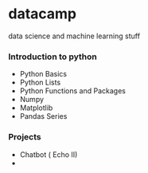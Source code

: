 # datacamp
data science and machine learning stuff

### Introduction to python

 * Python Basics
 * Python Lists
 * Python Functions and Packages
 * Numpy
 * Matplotlib
 * Pandas Series
 
 
### Projects

  * Chatbot ( Echo II)
  * 

